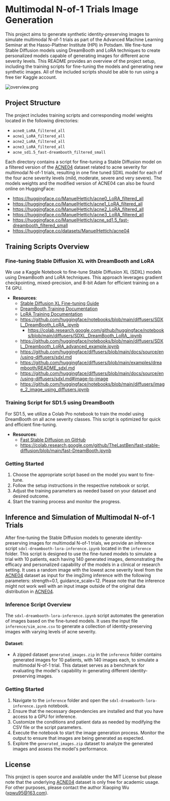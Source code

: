 # Multimodal N-of-1 Trials Image Generation

This project aims to generate synthetic identity-preserving images to simulate multimodal N-of-1 trials as part of the Advanced Machine Learning Seminar at the Hasso-Plattner Institute (HPI) in Potsdam. We fine-tune Stable Diffusion models using DreamBooth and LoRA techniques to create personalized models capable of generating images for different acne severity levels. This README provides an overview of the project setup, including the training scripts for fine-tuning the models and generating new synthetic images. All of the included scripts should be able to run using a free tier Kaggle account.

![overview.png](overview.png)

## Project Structure

The project includes training scripts and corresponding model weights located in the following directories:

- `acne0_LoRA_filtered_all`
- `acne1_LoRA_filtered_all`
- `acne2_LoRA_filtered_all`
- `acne3_LoRA_filtered_all`
- `acne_sd1.5_fast-dreambooth_filtered_small`

Each directory contains a script for fine-tuning a Stable Diffusion model on a filtered version of the [ACNE04](https://github.com/xpwu95/ldl) dataset related to acne severity for multimodal N-of-1 trials, resulting in one fine tuned SDXL model for each of the four acne severity levels (mild, moderate, severe and very severe).
The models weights and the modified version of ACNE04 can also be found online on HuggingFace:
- https://huggingface.co/ManuelHettich/acne0_LoRA_filtered_all
- https://huggingface.co/ManuelHettich/acne1_LoRA_filtered_all
- https://huggingface.co/ManuelHettich/acne2_LoRA_filtered_all
- https://huggingface.co/ManuelHettich/acne3_LoRA_filtered_all
- https://huggingface.co/ManuelHettich/acne_sd1.5_fast-dreambooth_filtered_small
- https://huggingface.co/datasets/ManuelHettich/acne04

## Training Scripts Overview

### Fine-tuning Stable Diffusion XL with DreamBooth and LoRA

We use a Kaggle Notebook to fine-tune Stable Diffusion XL (SDXL) models using DreamBooth and LoRA techniques. This approach leverages gradient checkpointing, mixed-precision, and 8-bit Adam for efficient training on a T4 GPU.

- **Resources**:
  - [Stable Diffusion XL Fine-tuning Guide](https://huggingface.co/docs/diffusers/main/en/using-diffusers/sdxl)
  - [DreamBooth Training Documentation](https://huggingface.co/docs/diffusers/main/en/training/dreambooth)
  - [LoRA Training Documentation](https://huggingface.co/docs/diffusers/main/en/training/lora)
  - https://github.com/huggingface/notebooks/blob/main/diffusers/SDXL_DreamBooth_LoRA_.ipynb
    - https://colab.research.google.com/github/huggingface/notebooks/blob/main/diffusers/SDXL_DreamBooth_LoRA_.ipynb
  - https://github.com/huggingface/notebooks/blob/main/diffusers/SDXL_Dreambooth_LoRA_advanced_example.ipynb
  - https://github.com/huggingface/diffusers/blob/main/docs/source/en/using-diffusers/sdxl.md
  - https://github.com/huggingface/diffusers/blob/main/examples/dreambooth/README_sdxl.md
  - https://github.com/huggingface/diffusers/blob/main/docs/source/en/using-diffusers/sdxl.md#image-to-image
  - https://github.com/huggingface/notebooks/blob/main/diffusers/image_2_image_using_diffusers.ipynb

### Training Script for SD1.5 using DreamBooth

For SD1.5, we utilize a Colab Pro notebook to train the model using DreamBooth on all acne severity classes. This script is optimized for quick and efficient fine-tuning.

- **Resources**:
  - [Fast Stable Diffusion on GitHub](https://github.com/TheLastBen/fast-stable-diffusion)
  - https://colab.research.google.com/github/TheLastBen/fast-stable-diffusion/blob/main/fast-DreamBooth.ipynb

### Getting Started

1. Choose the appropriate script based on the model you want to fine-tune.
2. Follow the setup instructions in the respective notebook or script.
3. Adjust the training parameters as needed based on your dataset and desired outcome.
4. Start the training process and monitor the progress.

## Inference and Simulation of Multimodal N-of-1 Trials

After fine-tuning the Stable Diffusion models to generate identity-preserving images for multimodal N-of-1 trials, we provide an inference script `sdxl-dreambooth-lora-inference.ipynb` located in the `inference` folder. This script is designed to use the fine-tuned models to simulate a trial with 10 patients, each having 140 generated images, demonstrating the efficacy and personalized capability of the models in a clinical or research setting. It uses a random image with the lowest acne severity level from the [ACNE04](https://github.com/xpwu95/ldl) dataset as input for the img2img inference with the following parameters: strength=0.1, guidance_scale=12. Please note that the inference might not work well with an input image outside of the original data distribution in [ACNE04](https://github.com/xpwu95/ldl).

### Inference Script Overview

The `sdxl-dreambooth-lora-inference.ipynb` script automates the generation of images based on the fine-tuned models. It uses the input file `inference/sim_acne.csv` to generate a collection of identity-preserving images with varying levels of acne severity.

#### Dataset:

- A zipped dataset `generated_images.zip` in the `inference` folder contains generated images for 10 patients, with 140 images each, to simulate a multimodal N-of-1 trial. This dataset serves as a benchmark for evaluating the model's capability in generating different identity-preserving images.

### Getting Started

1. Navigate to the `inference` folder and open the `sdxl-dreambooth-lora-inference.ipynb` notebook.
2. Ensure that the necessary dependencies are installed and that you have access to a GPU for inference.
3. Customize the conditions and patient data as needed by modifying the CSV file or the script parameters.
4. Execute the notebook to start the image generation process. Monitor the output to ensure that images are being generated as expected.
5. Explore the `generated_images.zip` dataset to analyze the generated images and assess the model's performance.

## License

This project is open source and available under the MIT License but please note that the underlying [ACNE04](https://github.com/xpwu95/ldl) dataset is only free for academic usage. For other purposes, please contact the author Xiaoping Wu (xpwu95@163.com).
